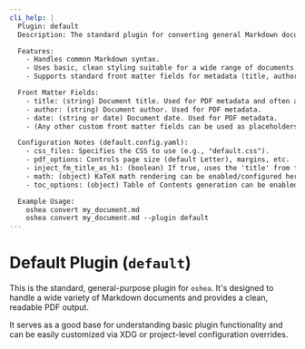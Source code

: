 ```yaml
---
cli_help: |
  Plugin: default
  Description: The standard plugin for converting general Markdown documents to PDF.

  Features:
    - Handles common Markdown syntax.
    - Uses basic, clean styling suitable for a wide range of documents.
    - Supports standard front matter fields for metadata (title, author, date).

  Front Matter Fields:
    - title: (string) Document title. Used for PDF metadata and often as the main H1 heading if 'inject_fm_title_as_h1' is true.
    - author: (string) Document author. Used for PDF metadata.
    - date: (string or date) Document date. Used for PDF metadata.
    - (Any other custom front matter fields can be used as placeholders in the Markdown content if using DefaultHandler)

  Configuration Notes (default.config.yaml):
    - css_files: Specifies the CSS to use (e.g., "default.css").
    - pdf_options: Controls page size (default Letter), margins, etc.
    - inject_fm_title_as_h1: (boolean) If true, uses the 'title' from front matter as H1.
    - math: (object) KaTeX math rendering can be enabled/configured here.
    - toc_options: (object) Table of Contents generation can be enabled/configured.

  Example Usage:
    oshea convert my_document.md
    oshea convert my_document.md --plugin default
---
```


# Default Plugin (`default`)

This is the standard, general-purpose plugin for `oshea`. It's designed to handle a wide variety of Markdown documents and provides a clean, readable PDF output.

It serves as a good base for understanding basic plugin functionality and can be easily customized via XDG or project-level configuration overrides.
